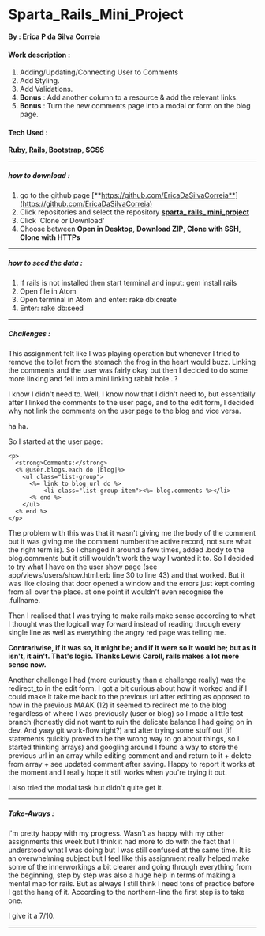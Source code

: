 # Sparta_Rails_Mini_Project

**By : Erica P da Silva Correia**

#### Work description :

1. Adding/Updating/Connecting User to Comments
2. Add Styling.
3. Add Validations.
4. **Bonus** : Add another column to a resource & add the relevant links.
5. **Bonus** : Turn the new comments page into a modal or form on the blog page.


#### Tech Used :
**Ruby, Rails, Bootstrap, SCSS**

-----
##### how to download :


1. go to the github page [**https://github.com/EricaDaSilvaCorreia**](https://github.com/EricaDaSilvaCorreia)
2. Click repositories and select the repository [**sparta_ rails_ mini_project**](https://github.com/EricaDaSilvaCorreia/sparta_rails_mini_project)
3. Click 'Clone or Download'
4. Choose between **Open in Desktop**, **Download ZIP**, **Clone with SSH**, **Clone with HTTPs**

-----

##### how to seed the data :


1. If rails is not installed then start terminal and input: gem install rails
2. Open file in Atom
3. Open terminal in Atom and enter: rake db:create
4. Enter: rake db:seed

-----

##### Challenges :

This assignment felt like I was playing operation but whenever I tried to remove the toilet from the stomach the frog in the heart would buzz. Linking the comments and the user was fairly okay but then I decided to do some more linking and fell into a mini linking rabbit hole...? 

I know I didn't need to. Well, I know now that I didn't need to, but essentially after I linked the comments to the user page, and to the edit form, I decided why not link the comments on the user page to the blog and vice versa.

ha ha.

So I started at the user page:

~~~
<p>
  <strong>Comments:</strong>
  <% @user.blogs.each do |blog|%>
    <ul class="list-group">
      <%= link_to blog_url do %>
          <li class="list-group-item"><%= blog.comments %></li>
      <% end %>
    </ul>
  <% end %>
</p>

~~~

The problem with this was that it wasn't giving me the body of the comment but it was giving me the comment number(the active record, not sure what the right term is). So I changed it around a few times, added .body to the blog.comments but it still wouldn't work the way I wanted it to. So I decided to try what I have on the user show page (see app/views/users/show.html.erb line 30 to line 43) and that worked. But it was like closing that door opened a window and the errors just kept coming from all over the place. at one point it wouldn't even recognise the .fullname. 

Then I realised that I was trying to make rails make sense according to what I thought was the logicall way forward instead of reading through every single line as well as everything the angry red page was telling me.

**Contrariwise, if it was so, it might be; and if it were so it would be; but as it isn't, it ain't. That's logic. Thanks Lewis Caroll, rails makes a lot more sense now.**

Another challenge I had (more curioustiy than a challenge really) was the redirect_to in the edit form. I got a bit curious about how it worked and if I could make it take me back to the previous url after editting as opposed to how in the previous MAAK (12) it seemed to redirect me to the blog regardless of where I was previously (user or blog) so I made a little test branch (honestly did not want to ruin the delicate balance I had going on in dev. And yaay git work-flow right?) and after trying some stuff out (if statements quickly proved to be the wrong way to go about things, so I started thinking arrays) and googling around I found a way to store the previous url in an array while editing comment and and return to it + delete from array + see updated comment after saving. Happy to report it works at the moment and I really hope it still works when you're trying it out.

I also tried the modal task but didn't quite get it.

-----

##### Take-Aways :

I'm pretty happy with my progress. Wasn't as happy with my other assignments this week but I think it had more to do with the fact that I understood what I was doing but I was still confused at the same time. It is an overwhelming subject but I feel like this assignment really helped make some of the innerworkings a bit clearer and going through everything from the beginning, step by step was also a huge help in terms of making a mental map for rails. But as always I still think I need tons of practice before I get the hang of it. According to the northern-line the first step is to take one.

I give it a 7/10. 

-----
